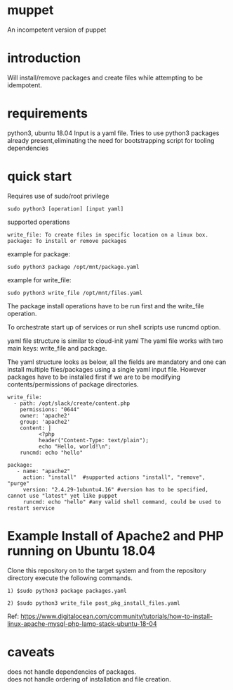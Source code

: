 # muppet
An incompetent version of puppet

# introduction
Will install/remove packages and create files while attempting to be idempotent.

# requirements
python3, ubuntu 18.04
Input is a yaml file. Tries to use python3 packages already present,eliminating the need for bootstrapping script for tooling dependencies

# quick start

Requires use of sudo/root privilege
```
sudo python3 [operation] [input yaml]
```

supported operations
```
write_file: To create files in specific location on a linux box.
package: To install or remove packages
```

example for package:
```
sudo python3 package /opt/mnt/package.yaml
```

example for write_file:
```
sudo python3 write_file /opt/mnt/files.yaml
```

The package install operations have to be run first and the write_file operation.

To orchestrate start up of services or run shell scripts use runcmd option.

yaml file structure is similar to cloud-init yaml
The yaml file works with two main keys: write_file and package.

The yaml structure looks as below, all the fields are mandatory and one can install multiple files/packages using a single yaml input file.
However packages have to be installed first if we are to be modifying contents/permissions of package directories.
```
write_file:
  - path: /opt/slack/create/content.php
    permissions: "0644"
    owner: 'apache2' 
    group: 'apache2'
    content: | 
          <?php 
          header("Content-Type: text/plain"); 
          echo "Hello, world!\n";
    runcmd: echo "hello"

package:
   - name: "apache2"
     action: "install"  #supported actions "install", "remove", "purge"
     version: "2.4.29-1ubuntu4.16" #version has to be specified, cannot use "latest" yet like puppet
     runcmd: echo "hello" #any valid shell command, could be used to restart service
```
# Example Install of Apache2 and PHP running on Ubuntu 18.04
Clone this repository on to the target system and from the repository directory execute the following commands.
 
```
1) $sudo python3 package packages.yaml
```
```
2) $sudo python3 write_file post_pkg_install_files.yaml
```
Ref: https://www.digitalocean.com/community/tutorials/how-to-install-linux-apache-mysql-php-lamp-stack-ubuntu-18-04

# caveats
does not handle dependencies of packages.\
does not handle ordering of installation and file creation.

